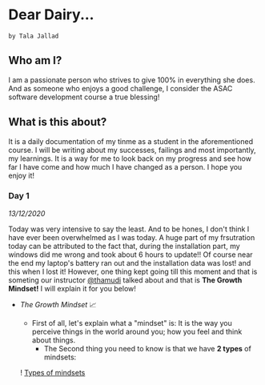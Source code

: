 # Dear Dairy...

    by Tala Jallad
    
   ## Who am I?
   I am a passionate person who strives to give 100% in everything she does.
   And as someone who enjoys a good challenge, I consider the ASAC software development course a true blessing!
     
   ## What is this about? 
   
   It is a daily documentation of my tinme as a student in the aforementioned course. I will be writing about my successes, failings and most importantly, my learnings. It is a      way for me to look back on my progress and see how far I have come and how much I have changed as a person. I hope you enjoy it! 
   
   ### Day 1
   *13/12/2020*
   
   Today was  very intensive to say the least. And to be hones, I don't think I have ever been overwhelmed as I was today. A huge part of my frsutration today can be attributed to the fact that, during the installation part, my windows did me wrong and took about 6 hours to update!! Of course near the end my laptop's battery ran out and the installation data was lost! and this when I lost it! However, one thing kept going till this moment and that is someting our instructor [@thamudi](https://github.com/thamudi) talked about and that is **The Growth Mindset!** I will explain it for you below!
   
   * *The Growth Mindset* :chart_with_upwards_trend: 
      
      - First of all, let's explain what a "mindset" is: It is the way you perceive things in the world around you; how you feel and think about things. 
         - The Second thing you need to know is that we have **2 types** of mindsets: 
        
       ! [Types of mindsets](https://www.google.com/url?sa=i&url=https%3A%2F%2Fwww.brainpickings.org%2F2014%2F01%2F29%2Fcarol-dweck-mindset%2F&psig=AOvVaw3CTLWl2vTxs0t5FXfetO2r&ust=1607981337285000&source=images&cd=vfe&ved=0CAIQjRxqFwoTCNiX973zy-0CFQAAAAAdAAAAABAD)  
      
     
  
  
   
   
     
     
    
    
    
